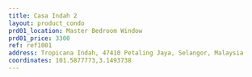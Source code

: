 ```yaml
---
title: Casa Indah 2
layout: product_condo
prd01_location: Master Bedroom Window
prd01_price: 3300
ref: ref1001
address: Tropicana Indah, 47410 Petaling Jaya, Selangor, Malaysia
coordinates: 101.5877773,3.1493738
---
```


